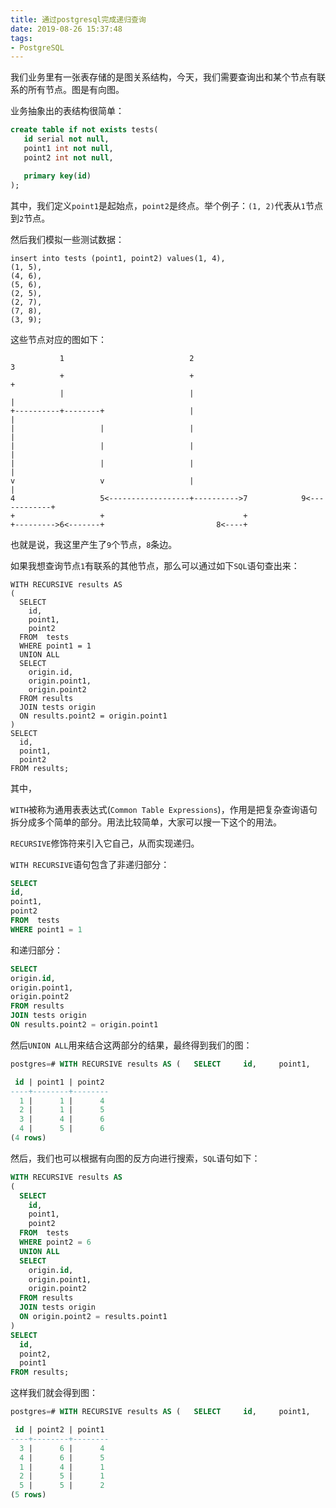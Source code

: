 ```yaml
---
title: 通过postgresql完成递归查询
date: 2019-08-26 15:37:48
tags:
- PostgreSQL
---
```


我们业务里有一张表存储的是图关系结构，今天，我们需要查询出和某个节点有联系的所有节点。图是有向图。

业务抽象出的表结构很简单：

```sql
create table if not exists tests(
   id serial not null,
   point1 int not null,
   point2 int not null,

   primary key(id)
);
```

其中，我们定义`point1`是起始点，`point2`是终点。举个例子：`(1, 2)`代表从`1`节点到`2`节点。

然后我们模拟一些测试数据：

```shell
insert into tests (point1, point2) values(1, 4),
(1, 5),
(4, 6),
(5, 6),
(2, 5),
(2, 7),
(7, 8),
(3, 9);
```

这些节点对应的图如下：

```shell
           1                            2                                      3
           +                            +                                      +
           |                            |                                      |
+----------+--------+                   |                                      |
|                   |                   |                                      |
|                   |                   |                                      |
|                   |                   |                                      |
v                   v                   |                                      |
4                   5<------------------+---------->7            9<------------+
+                   +                               +
+--------->6<-------+                         8<----+
```

也就是说，我这里产生了`9`个节点，`8`条边。

如果我想查询节点`1`有联系的其他节点，那么可以通过如下`SQL`语句查出来：

```shell
WITH RECURSIVE results AS
(
  SELECT
    id,
    point1,
    point2
  FROM  tests
  WHERE point1 = 1
  UNION ALL
  SELECT
    origin.id,
    origin.point1,
    origin.point2
  FROM results
  JOIN tests origin
  ON results.point2 = origin.point1
)
SELECT
  id,
  point1,
  point2
FROM results;
```

其中，

`WITH`被称为通用表表达式(`Common Table Expressions`)，作用是把复杂查询语句拆分成多个简单的部分。用法比较简单，大家可以搜一下这个的用法。

`RECURSIVE`修饰符来引入它自己，从而实现递归。

`WITH RECURSIVE`语句包含了非递归部分：

```sql
SELECT
id,
point1,
point2
FROM  tests
WHERE point1 = 1
```

和递归部分：

```sql
SELECT
origin.id,
origin.point1,
origin.point2
FROM results
JOIN tests origin
ON results.point2 = origin.point1
```

然后`UNION ALL`用来结合这两部分的结果，最终得到我们的图：

```sql
postgres=# WITH RECURSIVE results AS (   SELECT     id,     point1,     point2   FROM  tests   WHERE point1 = 1   UNION ALL   SELECT     origin.id,     origin.point1,     origin.point2   FROM results   JOIN tests origin   ON results.point2 = origin.point1 ) SELECT   id,   point1,   point2 FROM results;

 id | point1 | point2
----+--------+--------
  1 |      1 |      4
  2 |      1 |      5
  3 |      4 |      6
  4 |      5 |      6
(4 rows)
```

然后，我们也可以根据有向图的反方向进行搜索，`SQL`语句如下：

```sql
WITH RECURSIVE results AS
(
  SELECT
    id,
    point1,
    point2
  FROM  tests
  WHERE point2 = 6
  UNION ALL
  SELECT
    origin.id,
    origin.point1,
    origin.point2
  FROM results
  JOIN tests origin
  ON origin.point2 = results.point1
)
SELECT
  id,
  point2,
  point1
FROM results;
```

这样我们就会得到图：

```sql
postgres=# WITH RECURSIVE results AS (   SELECT     id,     point1,     point2   FROM  tests   WHERE point2 = 6   UNION ALL   SELECT     origin.id,     origin.point1,     origin.point2   FROM results   JOIN tests origin   ON origin.point2 = results.point1 ) SELECT   id,   point2,   point1 FROM results;

 id | point2 | point1
----+--------+--------
  3 |      6 |      4
  4 |      6 |      5
  1 |      4 |      1
  2 |      5 |      1
  5 |      5 |      2
(5 rows)
```

